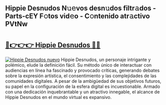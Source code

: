 ## Hippie Desnudos N𝚞𝚎vos desn𝚞dos filtr𝚊dos - Parts-cEY F𝚘tos vid𝚎o - C𝚘ntenido atr𝚊ctivo PVtNw

# <h2><a href="http://mb1r0x.tromn.icu/?c=Hippie+Desnudos">🔗👉👉👉 Hippie Desnudos 🔗🔗</a></h2>

[![Hippie Desnudos nuevo](https://i.imgur.com/pEAQMta.gif)](http://mb1r0x.tromn.icu/?c=Hippie+Desnudos)
Hippie Desnudos, un personaje intrigante y polémico, elude la definición fácil. Su método único de interactuar con audiencias en línea ha fascinado y provocado críticas, generando debates sobre la expresión artística, el consentimiento y las complejidades de las comunidades digitales. A pesar de la ambigüedad de sus objetivos futuros, su papel en la configuración de la esfera digital es incuestionable. Armado con una dedicación inquebrantable y un atractivo innegable, el alcance de Hippie Desnudos en el mundo virtual es expansivo.
